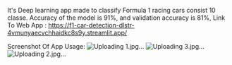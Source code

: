 It's Deep learning app made to classify Formula 1 racing cars consist 10 classe.
Accuracy of the model is 91%, and validation accuracy is 81%, 
Link To Web App : https://f1-car-detection-dlstr-4vmunyaecvchhaidkc8s9y.streamlit.app/

Screenshot Of App Usage:
![Uploading 1.jpg…]()
![Uploading 3.jpg…]()
![Uploading 2.jpg…]()
